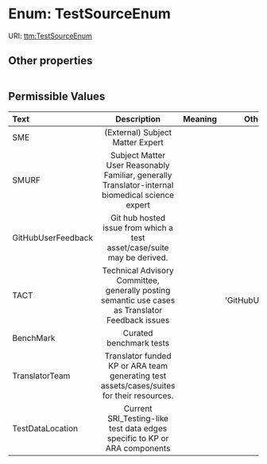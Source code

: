 
# Enum: TestSourceEnum




URI: [ttm:TestSourceEnum](https://w3id.org/TranslatorSRI/TranslatorTestingModel/TestSourceEnum)


## Other properties

|  |  |  |
| --- | --- | --- |

## Permissible Values

| Text | Description | Meaning | Other Information |
| :--- | :---: | :---: | ---: |
| SME | (External) Subject Matter Expert |  |  |
| SMURF | Subject Matter User Reasonably Familiar, generally Translator-internal biomedical science expert |  |  |
| GitHubUserFeedback | Git hub hosted issue from which a test asset/case/suite may be derived. |  |  |
| TACT | Technical Advisory Committee, generally posting semantic use cases as Translator Feedback issues |  | {'is_a': 'GitHubUserFeedback'} |
| BenchMark | Curated benchmark tests |  |  |
| TranslatorTeam | Translator funded KP or ARA team generating test assets/cases/suites for their resources. |  |  |
| TestDataLocation | Current SRI_Testing-like test data edges specific to KP or ARA components |  |  |

